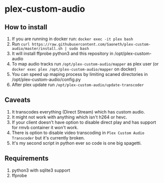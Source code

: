 # plex-custom-audio

## How to install
1. If you are running in docker run: `docker exec -it plex bash`
2. Run `curl https://raw.githubusercontent.com/Saoneth/plex-custom-audio/master/install.sh | sudo bash`
3. It will install ffprobe python3 and this repository in /opt/plex-custom-audio
4. To map audio tracks run `/opt/plex-custom-audio/mapper` as plex user (or `docker exec plex /opt/plex-custom-audio/mapper` on docker)
5. You can speed up maping process by limiting scaned directories in /opt/plex-custom-audio/config.py
6. After plex update run `/opt/plex-custom-audio/update-transcoder`

## Caveats
1. It transcodes everything (Direct Stream) which has custom audio.
2. It might not work with anything which isn't h264 or hevc.
3. If your client doesn't have option to disable direct play and has support for rmvb container it won't work.
4. There is option to disable video transcoding in `Plex Custom Audio Transcoder` but it's currently broken.
5. It's my second script in python ever so code is one big spagetti.

## Requirements
1. python3 with sqlite3 support
2. ffprobe
